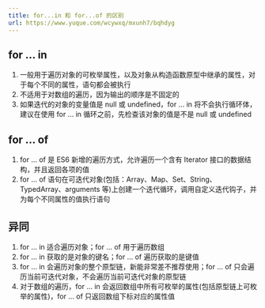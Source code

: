 ```yaml
---
title: for...in 和 for...of 的区别
url: https://www.yuque.com/wcywxq/mxunh7/bqhdyg
---
```


<a name="iyDXd"></a>

## for ... in

1. 一般用于遍历对象的可枚举属性，以及对象从构造函数原型中继承的属性，对于每个不同的属性，语句都会被执行
2. 不适用于对数组的遍历，因为输出的顺序是不固定的
3. 如果迭代的对象的变量值是 null 或 undefined，for ... in 将不会执行循环体，建议在使用 for ... in 循环之前，先检查该对象的值是不是 null 或 undefined <a name="tOxKm"></a>

## for ... of

1. for ... of 是 ES6 新增的遍历方式，允许遍历一个含有 Iterator 接口的数据结构，并且返回各项的值
2. for ... of 语句在可迭代对象(包括：Array、Map、Set、String、TypedArray、arguments 等)上创建一个迭代循环，调用自定义迭代钩子，并为每个不同属性的值执行语句 <a name="vgJO4"></a>

## 异同

1. for ... in 适合遍历对象；for ... of 用于遍历数组
2. for ... in 获取的是对象的键名；for ... of 遍历获取的是键值
3. for ... in 会遍历对象的整个原型链，新能非常差不推荐使用；for ... of 只会遍历当前可迭代对象，不会遍历当前可迭代对象的原型链
4. 对于数组的遍历，for ... in 会返回数组中所有可枚举的属性(包括原型链上可枚举的属性)，for ... of 只返回数组下标对应的属性值
